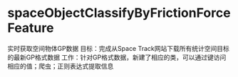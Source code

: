 # spaceObjectClassifyByFrictionForceFeature
实时获取空间物体GP数据
目标：完成从Space Track网站下载所有统计空间目标的最新GP格式数据
工作：针对GP格式数据，新建了相应的类，可以通过键访问相应的值；爬虫；正则表达式提取信息

